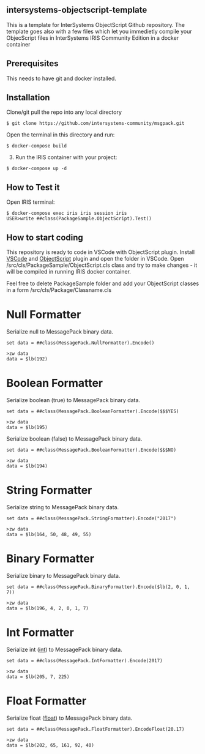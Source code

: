 ## intersystems-objectscript-template
This is a template for InterSystems ObjectScript Github repository.
The template goes also with a few files which let you immedietly compile your ObjecScript files in InterSystems IRIS Community Edition in a docker container

## Prerequisites
This needs to have git and docker installed.

## Installation 

Clone/git pull the repo into any local directory

```
$ git clone https://github.com/intersystems-community/msgpack.git
```

Open the terminal in this directory and run:

```
$ docker-compose build
```

3. Run the IRIS container with your project:

```
$ docker-compose up -d
```

## How to Test it

Open IRIS terminal:

```
$ docker-compose exec iris iris session iris
USER>write ##class(PackageSample.ObjectScript).Test()
```
## How to start coding
This repository is ready to code in VSCode with ObjectScript plugin.
Install [VSCode](https://code.visualstudio.com/) and [ObjectScript](https://marketplace.visualstudio.com/items?itemName=daimor.vscode-objectscript) plugin and open the folder in VSCode.
Open /src/cls/PackageSample/ObjectScript.cls class and try to make changes - it will be compiled in running IRIS docker container.

Feel free to delete PackageSample folder and add your ObjectScript classes in a form
/src/cls/Package/Classname.cls


# Null Formatter

Serialize null to MessagePack binary data.

```
set data = ##class(MessagePack.NullFormatter).Encode()

>zw data
data = $lb(192)
```

# Boolean Formatter

Serialize boolean (true) to MessagePack binary data.

```
set data = ##class(MessagePack.BooleanFormatter).Encode($$$YES)

>zw data
data = $lb(195)
```

Serialize boolean (false) to MessagePack binary data.

```
set data = ##class(MessagePack.BooleanFormatter).Encode($$$NO)

>zw data
data = $lb(194)
```

# String Formatter

Serialize string to MessagePack binary data.

```
set data = ##class(MessagePack.StringFormatter).Encode("2017")

>zw data
data = $lb(164, 50, 48, 49, 55)
```

# Binary Formatter

Serialize binary to MessagePack binary data.

```
set data = ##class(MessagePack.BinaryFormatter).Encode($lb(2, 0, 1, 7))

>zw data
data = $lb(196, 4, 2, 0, 1, 7)
```

# Int Formatter

Serialize int ([int](https://github.com/msgpack/msgpack/blob/master/spec.md#int-format-family)) to MessagePack binary data.

```
set data = ##class(MessagePack.IntFormatter).Encode(2017)

>zw data
data = $lb(205, 7, 225)
```

# Float Formatter

Serialize float ([float](https://github.com/msgpack/msgpack/blob/master/spec.md#float-format-family)) to MessagePack binary data.

```
set data = ##class(MessagePack.FloatFormatter).EncodeFloat(20.17)

>zw data
data = $lb(202, 65, 161, 92, 40)
```
